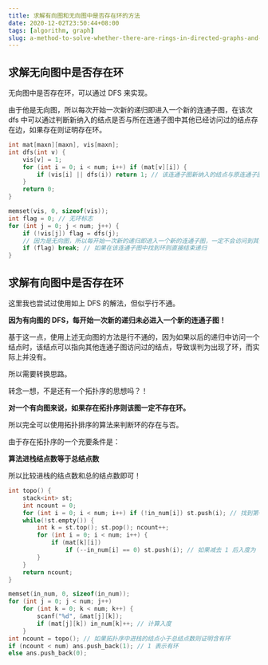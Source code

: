 ```yaml
---
title: 求解有向图和无向图中是否存在环的方法
date: 2020-12-02T23:50:44+08:00
tags: [algorithm, graph]
slug: a-method-to-solve-whether-there-are-rings-in-directed-graphs-and-undirected-graphs
---
```


## 求解无向图中是否存在环

无向图中是否存在环，可以通过 DFS 来实现。

由于他是无向图，所以每次开始一次新的递归即进入一个新的连通子图，在该次 dfs 中可以通过判断新纳入的结点是否与所在连通子图中其他已经访问过的结点存在边，如果存在则证明存在环。

```cpp
int mat[maxn][maxn], vis[maxn];
int dfs(int v) {
    vis[v] = 1;
    for (int i = 0; i < num; i++) if (mat[v][i]) {
        if (vis[i] || dfs(i)) return 1; // 该连通子图新纳入的结点与原连通子图中的某一结点有边，即产生了环
    }
    return 0;
}

memset(vis, 0, sizeof(vis));
int flag = 0; // 无环标志
for (int j = 0; j < num; j++) {
    if (!vis[j]) flag = dfs(j); 
    // 因为是无向图，所以每开始一次新的递归即进入一个新的连通子图，一定不会访问到其他连通子图的结点
    if (flag) break; // 如果在该连通子图中找到环则直接结束递归
} 
```

## 求解有向图中是否存在环

这里我也尝试过使用如上 DFS 的解法，但似乎行不通。

**因为有向图的 DFS，每开始一次新的递归未必进入一个新的连通子图！**

基于这一点，使用上述无向图的方法是行不通的，因为如果以后的递归中访问一个结点时，该结点可以指向其他连通子图访问过的结点，导致误判为出现了环，而实际上并没有。

所以需要转换思路。

转念一想，不是还有一个拓扑序的思想吗？！

**对一个有向图来说，如果存在拓扑序则该图一定不存在环。**

所以完全可以使用拓扑排序的算法来判断环的存在与否。

由于存在拓扑序的一个充要条件是：

**算法进栈结点数等于总结点数**

所以比较进栈的结点数和总的结点数即可！

```cpp
int topo() {
    stack<int> st;
    int ncount = 0;
    for (int i = 0; i < num; i++) if (!in_num[i]) st.push(i); // 找到第一个入度为 0 的结点
    while(!st.empty()) {
        int k = st.top(); st.pop(); ncount++;
        for (int i = 0; i < num; i++) {
            if (mat[k][i]) 
                if (--in_num[i] == 0) st.push(i); // 如果减去 1 后入度为 0 则属于拓扑序结点，进栈
        }
    }
    return ncount;
}

memset(in_num, 0, sizeof(in_num));
for (int j = 0; j < num; j++)
    for (int k = 0; k < num; k++) {
        scanf("%d", &mat[j][k]);
        if (mat[j][k]) in_num[k]++; // 计算入度
    }
int ncount = topo(); // 如果拓扑序中进栈的结点小于总结点数则证明含有环
if (ncount < num) ans.push_back(1); // 1 表示有环
else ans.push_back(0);
```
